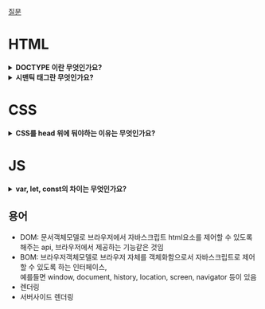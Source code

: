[질문](https://velog.io/@ansrjsdn/%ED%94%84%EB%A1%A0%ED%8A%B8%EC%97%94%EB%93%9C-%EB%A9%B4%EC%A0%91-%EC%A7%88%EB%AC%B8-%EC%A0%95%EB%A6%AC#js-%EA%B4%80%EB%A0%A8)

# HTML


<details>
<summary><strong>DOCTYPE 이란 무엇인가요?</strong></summary>  
  <hr>
    'DOCTYPE'은 웹 브라우저에서 처리할 문서가 HTML이며 어떠한 버전으로 사용하였으니 해당 방식대로 해석하라는 의미를 갖는다
  <hr>
</details>

<details>
<summary><strong>시맨틱 태그란 무엇인가요?</strong></summary>
    <hr>
     의미론적인 태그이다. 예를들면 b태그보다는 strong태그로 중요하다는 의미를 강조한다.
    <hr>
</details>


# CSS

<details>
<summary><strong>CSS를 head 위에 둬야하는 이유는 무엇인가요?</strong></summary>
    <hr>
  
`<head>` 안에 `<link>`를 넣는 이유는 최적화된 웹사이트를 구출할때 적절한 명세의 일부입니다.<br>
페이지가 처음 로드되면, HTML과 CSS가 동시에 parsing되는데, 이때 HTML은 DOM을 만들고, CSS는 CSSOM(CSS Object Model)을 만들게 됩니다.<br>

두가지 모두 웹사이트에서 시작적인 부분을 만드는데 필요해 빠른 "first meaningful paint"를 가능하게 합니다. 하지만 문서 최하단 즉, `<head>`가 아닌곳에 stylesheet를 두는 것은 많은 브라우저 상에서 점진적 렌더링을 금지하게 되고, 사용자가 빈화면을 보게 만들게 됩니다.

- first meaningful paint : 사이트의 성능 지표중 하나, 사이트 최적화의 범주
  
    <hr> 
</details>

# JS
  
<details>
<summary><strong>var, let, const의 차이는 무엇인가요?</strong></summary>
    <hr>
  
var은 재할당이 가능하고 변수 중복 선언이 가능합니다. <br>
let은 재할당이 가능하지만 변수 중복 선언이 불가능합니다.
const는 하나의 변수명으로 단 한번 선언될 수 있고, 재할당이 금지되어있다 즉 고정되어있는 수로 상수라고도 한다.

- first meaningful paint : 사이트의 성능 지표중 하나, 사이트 최적화의 범주
  
    <hr> 
</details>
  


## 용어

- DOM: 문서객체모델로 브라우저에서 자바스크립트 html요소를 제어할 수 있도록 해주는 api, 브라우저에서 제공하는 기능같은 것임
- BOM: 브라우저객체모델로 브라우저 자체를 객체화함으로서 자바스크립트로 제어할 수 있도록 하는 인터페이스, <br> 예를들면 window, document, history, location, screen, navigator 등이 있음     
- 렌더링
- 서버사이드 렌더링

